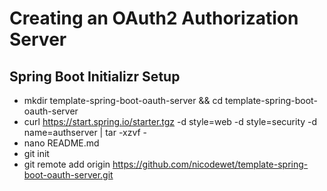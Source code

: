 Creating an OAuth2 Authorization Server
=======================================

Spring Boot Initializr Setup
---------------------------

 * mkdir template-spring-boot-oauth-server && cd template-spring-boot-oauth-server
 * curl https://start.spring.io/starter.tgz -d style=web -d style=security -d name=authserver | tar -xzvf -  
 * nano README.md
 * git init
 * git remote add origin https://github.com/nicodewet/template-spring-boot-oauth-server.git 
